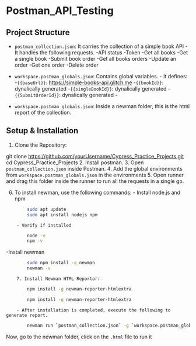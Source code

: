 # Postman_API_Testing


## Project Structure
- `postman_collection.json`: It carries the collection of a simple book API
        - It handles the following requests.
          -API status
          -Token
          -Get all books
          -Get a single book
          -Submit book order
          -Get all books orders
          -Update an order
          -Get one order
          -Delete order

- `workspace.postman_globals.json`: Contains global variables.
        - It defines:
          -`{{baseUrl}}`: 
                    https://simple-books-api.glitch.me
          -`{{bookId}}`: dynalically generated
          -`{{singleBookId}}`: dynalically generated
          -`{{SubmitOrderId}}`: dynalically generated
          -
- `workspace.postman_globals.json`: Inside a newman folder, this is the html report of the collection.


## Setup & Installation
1. Clone the Repository:

git clone https://github.com/yourUsername/Cypress_Practice_Projects.git
cd Cypress_Practice_Projects
2. Install postman.
3. Open `postman_collection.json` inside Postman.
4. Add the global environments from `workspace.postman_globals.json` in the environments
5. Open runner and drag this folder inside the runner to run all the requests in a single go.

6. To install newman, use the following commands:
        - Install node.js and npm

```bash
        sudo apt update
        sudo apt install nodejs npm
```

        - Verify if installed

```bash
        node -v
        npm -v
```

-Install newman
```bash
        sudo npm install -g newman
        newman -v
```
        7. Install Newman HTML Reportor:

```bash
        npm install -g newman-reporter-htmlextra 
```

```bash
        npm install -g newman-reporter-htmlextra
```
        - After installation is completed, execute the following to generate report.
```bash
        newman run `postman_collection.json` -g `workspace.postman_globals.json` --reporters cli,htmlextra
```

Now, go to the newman folder, click on the `.html` file to run it




